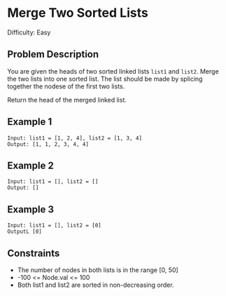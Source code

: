 # Merge Two Sorted Lists

Difficulty: Easy

## Problem Description

You are given the heads of two sorted linked lists ``list1`` and ``list2``. Merge the two lists into one sorted list. The list should be made by splicing together the nodese of the first two lists.

Return the head of the merged linked list.

## Example 1

```
Input: list1 = [1, 2, 4], list2 = [1, 3, 4]
Output: [1, 1, 2, 3, 4, 4]
```

## Example 2

```
Input: list1 = [], list2 = []
Output: []
```

## Example 3

```
Input: list1 = [], list2 = [0]
OutputL [0]
```

## Constraints

* The number of nodes in both lists is in the range [0, 50]
* -100 <= Node.val <= 100
* Both list1 and list2 are sorted in non-decreasing order.
